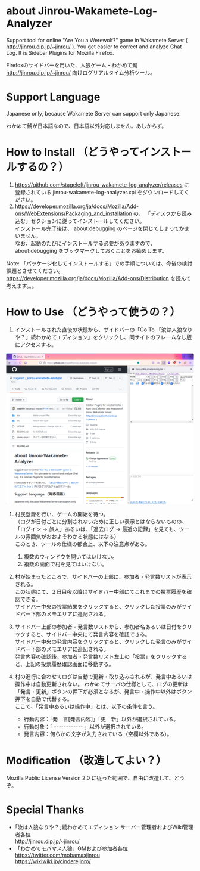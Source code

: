 # about Jinrou-Wakamete-Log-Analyzer

Support tool for online "Are You a Werewolf?" game in Wakamete Server ( http://jinrou.dip.jp/~jinrou/ ).
You get easier to correct and analyze Chat Log.
It is Sidebar Plugins for Mozilla Firefox.

Firefoxのサイドバーを用いた、人狼ゲーム・わかめて鯖 http://jinrou.dip.jp/~jinrou/ 向けログリアルタイム分析ツール。

# Support Language

Japanese only, because Wakamete Server can support only Japanese.

わかめて鯖が日本語なので、日本語以外対応しません。あしからず。

# How to Install （どうやってインストールするの？）

1. https://github.com/stageleft/jinrou-wakamete-log-analyzer/releases に登録されている jinrou-wakamete-log-analyzer.xpi をダウンロードしてください。
1. https://developer.mozilla.org/ja/docs/Mozilla/Add-ons/WebExtensions/Packaging_and_installation の、
「ディスクから読み込む」セクションに従ってインストールしてください。  
インストール完了後は、 about:debugging のページを閉じてしまってかまいません。  
なお、起動のたびにインストールする必要がありますので、 about:debugging をブックマークしておくことをお勧めします。

Note: 「パッケージ化してインストールする」での手順については、今後の検討課題とさせてください。   
 https://developer.mozilla.org/ja/docs/Mozilla/Add-ons/Distribution を読んで考えます。。。

# How to Use （どうやって使うの？）

1. インストールされた直後の状態から、サイドバーの「Go To 「汝は人狼なりや？」続わかめてエディション」をクリックし、同サイトのフレームなし版にアクセスする。

![インストール直後の状態](https://github.com/stageleft/jinrou-wakamete-analyzer/blob/master/doc/usage-1.png "インストール直後の状態")

1. 村民登録を行い、ゲームの開始を待つ。  
  （ログが日付ごとに分割されないために正しい表示とはならないものの、「ログイン → 旅人」あるいは、「過去ログ → 最近の記録」を見ても、ツールの雰囲気がおおよそわかる状態にはなる）   
  このとき、ツールの仕様の都合上、以下の注意点がある。

    1. 複数のウィンドウを開いてはいけない。
    1. 複数の画面で村を見てはいけない。

1. 村が始まったところで、サイドバーの上部に、参加者・発言数リストが表示される。  
   この状態にて、２日目夜以降はサイドバー中部にてこれまでの投票履歴を確認できる。  
   サイドバー中央の投票結果をクリックすると、クリックした投票のみがサイドバー下部のメモエリアに追記される。

1. サイドバー上部の参加者・発言数リストから、参加者名あるいは日付をクリックすると、サイドバー中央にて発言内容を確認できる。  
   サイドバー中央の発言内容をクリックすると、クリックした発言のみがサイドバー下部のメモエリアに追記される。  
   発言内容の確認後、参加者・発言数リスト左上の「投票」をクリックすると、上記の投票履歴確認画面に移動する。

1. 村の進行に合わせてログは自動で更新・取り込みされるが、発言中あるいは操作中は自動更新されない。
   わかめてサーバの仕様として、ログの更新は「発言・更新」ボタンの押下が必須となるが、発言中・操作中以外はボタン押下を自動で代替する。  
   ここで、「発言中あるいは操作中」とは、以下の条件を言う。
    * 行動内容：「発　言[発言内容]」「更　新」以外が選択されている。
    * 行動対象：「 ------------ 」以外が選択されている。
    * 発言内容：何らかの文字が入力されている（空欄以外である）。

# Modification （改造してよい？）

Mozilla Public License Version 2.0 に従った範囲で、自由に改造して、どうぞ。

# Special Thanks

* ｢汝は人狼なりや？｣続わかめてエディション サーバー管理者およびWiki管理者各位  
  http://jinrou.dip.jp/~jinrou/
* 「わかめてモバマス人狼」GMおよび参加者各位  
  https://twitter.com/mobamasjinrou  
  https://wikiwiki.jp/cinderejinro/

